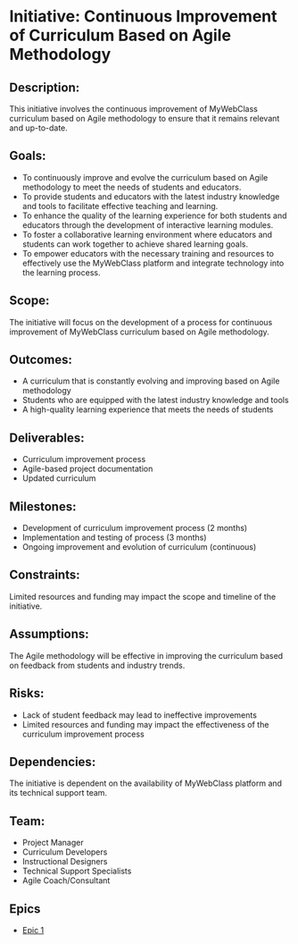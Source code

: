 # Initiative: Continuous Improvement of Curriculum Based on Agile Methodology
## Description: 
This initiative involves the continuous improvement of MyWebClass curriculum based on Agile methodology to ensure that it remains relevant and up-to-date.

## Goals:
* To continuously improve and evolve the curriculum based on Agile methodology to meet the needs of students and educators.
* To provide students and educators with the latest industry knowledge and tools to facilitate effective teaching and learning.
* To enhance the quality of the learning experience for both students and educators through the development of interactive learning modules.
* To foster a collaborative learning environment where educators and students can work together to achieve shared learning goals.
* To empower educators with the necessary training and resources to effectively use the MyWebClass platform and integrate technology into the learning process.

## Scope: 
The initiative will focus on the development of a process for continuous improvement of MyWebClass curriculum based on Agile methodology.

## Outcomes:
* A curriculum that is constantly evolving and improving based on Agile methodology
* Students who are equipped with the latest industry knowledge and tools
* A high-quality learning experience that meets the needs of students

## Deliverables:
* Curriculum improvement process
* Agile-based project documentation
* Updated curriculum

## Milestones:
* Development of curriculum improvement process (2 months)
* Implementation and testing of process (3 months)
* Ongoing improvement and evolution of curriculum (continuous)

## Constraints: 
Limited resources and funding may impact the scope and timeline of the initiative.

## Assumptions: 
The Agile methodology will be effective in improving the curriculum based on feedback from students and industry trends.

## Risks:
* Lack of student feedback may lead to ineffective improvements
* Limited resources and funding may impact the effectiveness of the curriculum improvement process

## Dependencies: 
The initiative is dependent on the availability of MyWebClass platform and its technical support team.

## Team:
* Project Manager
* Curriculum Developers
* Instructional Designers
* Technical Support Specialists
* Agile Coach/Consultant

## Epics
* [Epic 1](../../themes/initiatives/epics/epic_initiative2_theme1.md)
